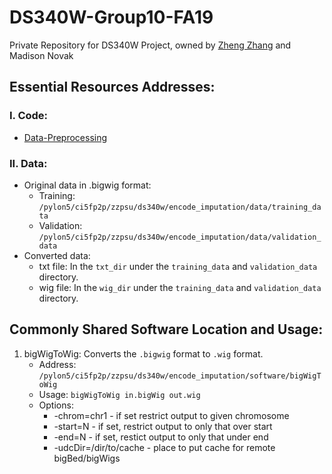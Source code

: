 # DS340W-Group10-FA19
Private Repository for DS340W Project, owned by [Zheng Zhang](http://zheng-zhang.com) and Madison Novak

## Essential Resources Addresses: 
### I. Code: 
* [Data-Preprocessing](./sources/pre-processing)

### II. Data: 
* Original data in .bigwig format: 
    * Training: ```/pylon5/ci5fp2p/zzpsu/ds340w/encode_imputation/data/training_data```
    * Validation: ```/pylon5/ci5fp2p/zzpsu/ds340w/encode_imputation/data/validation_data```
* Converted data: 
    * txt file: In the ```txt_dir``` under the ```training_data``` and ```validation_data``` directory. 
    * wig file: In the ```wig_dir``` under the ```training_data``` and ```validation_data``` directory. 

## Commonly Shared Software Location and Usage: 
1. bigWigToWig: Converts the ```.bigwig``` format to ```.wig``` format. 
    + Address: ```/pylon5/ci5fp2p/zzpsu/ds340w/encode_imputation/software/bigWigToWig```
    + Usage: ```bigWigToWig in.bigWig out.wig```
    + Options: 
        + -chrom=chr1 - if set restrict output to given chromosome
        + -start=N - if set, restrict output to only that over start
        + -end=N - if set, restict output to only that under end
        + -udcDir=/dir/to/cache - place to put cache for remote bigBed/bigWigs